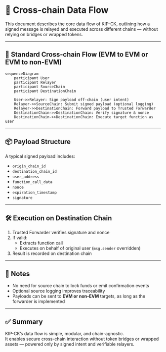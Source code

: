 # 🔄 Cross-chain Data Flow

This document describes the core data flow of KIP-CK, outlining how a signed message is relayed and executed across different chains — without relying on bridges or wrapped tokens.

---

## 🔁 Standard Cross-chain Flow (EVM to EVM or EVM to non-EVM)

```mermaid
sequenceDiagram
    participant User
    participant Relayer
    participant SourceChain
    participant DestinationChain

    User->>Relayer: Sign payload off-chain (user intent)
    Relayer->>SourceChain: Submit signed payload (optional logging)
    Relayer->>DestinationChain: Forward payload to Trusted Forwarder
    DestinationChain->>DestinationChain: Verify signature & nonce
    DestinationChain->>DestinationChain: Execute target function as user
```



---

## 📦 Payload Structure

A typical signed payload includes:

- `origin_chain_id`  
- `destination_chain_id`  
- `user_address`  
- `function_call_data`  
- `nonce`  
- `expiration_timestamp`  
- `signature`

---

## 🛠️ Execution on Destination Chain

1. Trusted Forwarder verifies signature and nonce  
2. If valid:  
   - Extracts function call  
   - Executes on behalf of original user (`msg.sender` overridden)  
3. Result is recorded on destination chain

---

## 💬 Notes

- No need for source chain to lock funds or emit confirmation events  
- Optional source logging improves traceability  
- Payloads can be sent to **EVM or non-EVM** targets, as long as the forwarder is implemented  

---

## ✅ Summary

KIP-CK’s data flow is simple, modular, and chain-agnostic.  
It enables secure cross-chain interaction without token bridges or wrapped assets — powered only by signed intent and verifiable relayers.
